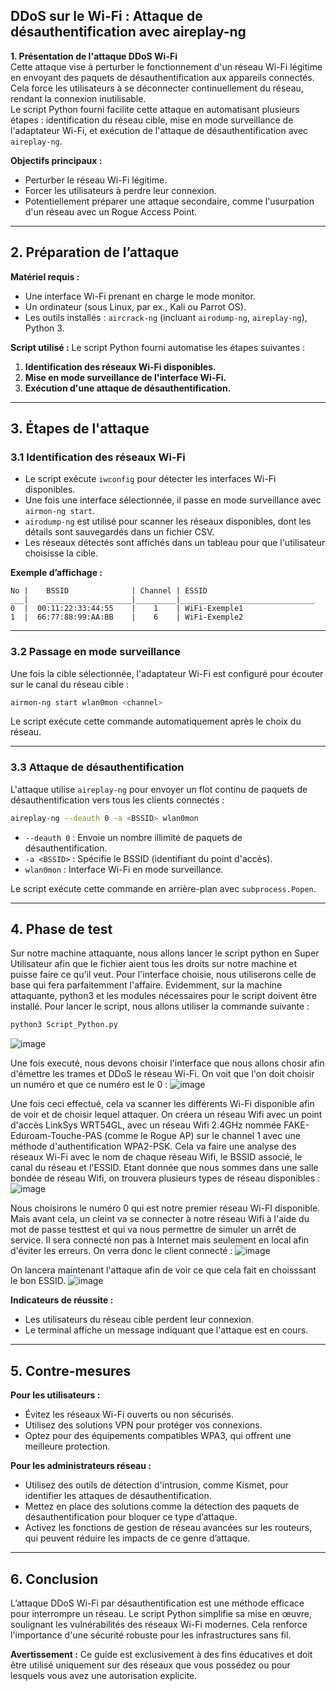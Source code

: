 ## DDoS sur le Wi-Fi : Attaque de désauthentification avec aireplay-ng

**1. Présentation de l'attaque DDoS Wi-Fi**  
Cette attaque vise à perturber le fonctionnement d'un réseau Wi-Fi légitime en envoyant des paquets de désauthentification aux appareils connectés. Cela force les utilisateurs à se déconnecter continuellement du réseau, rendant la connexion inutilisable.  
Le script Python fourni facilite cette attaque en automatisant plusieurs étapes : identification du réseau cible, mise en mode surveillance de l'adaptateur Wi-Fi, et exécution de l'attaque de désauthentification avec `aireplay-ng`.  

**Objectifs principaux :**
- Perturber le réseau Wi-Fi légitime.
- Forcer les utilisateurs à perdre leur connexion.
- Potentiellement préparer une attaque secondaire, comme l'usurpation d'un réseau avec un Rogue Access Point.  

---

## 2. Préparation de l’attaque  

**Matériel requis :**  
- Une interface Wi-Fi prenant en charge le mode monitor.  
- Un ordinateur (sous Linux, par ex., Kali ou Parrot OS).  
- Les outils installés : `aircrack-ng` (incluant `airodump-ng`, `aireplay-ng`), Python 3.  

**Script utilisé :** Le script Python fourni automatise les étapes suivantes :  
1. **Identification des réseaux Wi-Fi disponibles.**  
2. **Mise en mode surveillance de l'interface Wi-Fi.**  
3. **Exécution d'une attaque de désauthentification.**

---

## 3. Étapes de l'attaque

### 3.1 Identification des réseaux Wi-Fi
- Le script exécute `iwconfig` pour détecter les interfaces Wi-Fi disponibles.  
- Une fois une interface sélectionnée, il passe en mode surveillance avec `airmon-ng start`.  
- `airodump-ng` est utilisé pour scanner les réseaux disponibles, dont les détails sont sauvegardés dans un fichier CSV.  
- Les réseaux détectés sont affichés dans un tableau pour que l'utilisateur choisisse la cible.  

**Exemple d’affichage :**
```plaintext
No |    BSSID              | Channel | ESSID                         
___|    ___________________|_________|______________________________
0  |  00:11:22:33:44:55    |    1    | WiFi-Exemple1
1  |  66:77:88:99:AA:BB    |    6    | WiFi-Exemple2
```

---

### 3.2 Passage en mode surveillance
Une fois la cible sélectionnée, l'adaptateur Wi-Fi est configuré pour écouter sur le canal du réseau cible :
```bash
airmon-ng start wlan0mon <channel>
```
Le script exécute cette commande automatiquement après le choix du réseau.

---

### 3.3 Attaque de désauthentification
L'attaque utilise `aireplay-ng` pour envoyer un flot continu de paquets de désauthentification vers tous les clients connectés :
```bash
aireplay-ng --deauth 0 -a <BSSID> wlan0mon
```
- `--deauth 0` : Envoie un nombre illimité de paquets de désauthentification.  
- `-a <BSSID>` : Spécifie le BSSID (identifiant du point d'accès).  
- `wlan0mon` : Interface Wi-Fi en mode surveillance.

Le script exécute cette commande en arrière-plan avec `subprocess.Popen`.

---

## 4. Phase de test
Sur notre machine attaquante, nous allons lancer le script python en Super Utilisateur afin que le fichier aient tous les droits sur notre machine et puisse faire ce qu'il veut. 
Pour l'interface choisie, nous utiliserons celle de base qui fera parfaitemment l'affaire. Evidemment, sur la machine attaquante, python3 et les modules nécessaires pour le script doivent être installé.
Pour lancer le script, nous allons utiliser la commande suivante :
```bash
python3 Script_Python.py
```
![image](https://github.com/user-attachments/assets/79011b4f-119a-489a-94ac-10a67866ff85)

Une fois executé, nous devons choisir l'interface que nous allons chosir afin d'émettre les trames et DDoS le réseau Wi-Fi. 
On voit que l'on doit choisir un numéro et que ce numéro est le 0 :
![image](https://github.com/user-attachments/assets/544c7c60-6635-4dce-b42c-a9b8901c3d19)

Une fois ceci effectué, cela va scanner les différents Wi-Fi disponible afin de voir et de choisir lequel attaquer.
On créera un réseau Wifi avec un point d'accès LinkSys WRT54GL, avec un réseau Wifi 2.4GHz nommée FAKE-Eduroam-Touche-PAS (comme le Rogue AP) sur le channel 1 avec une méthode d'authentification WPA2-PSK.
Cela va faire une analyse des réseaux Wi-Fi avec le nom de chaque réseau Wifi, le BSSID associé, le canal du réseau et l'ESSID. 
Etant donnée que nous sommes dans une salle bondée de réseau Wifi, on trouvera plusieurs types de réseau disponibles : 
![image](https://github.com/user-attachments/assets/fea63c19-dc68-4bc4-bc71-a4507190d25b)

Nous choisirons le numéro 0 qui est notre premier réseau Wi-FI disponible. Mais avant cela, un cleint va se connecter à notre réseau Wifi à l'aide du mot de passe testtest et qui va nous permettre de simuler un arrêt de service. Il sera connecté non pas à Internet mais seulement en local afin d'éviter les erreurs. On verra donc le client connecté :
![image](https://github.com/user-attachments/assets/d2473b43-97fc-4220-ae53-8f4c0856c48e)

On lancera maintenant l'attaque afin de voir ce que cela fait en choisssant le bon ESSID.
![image](https://github.com/user-attachments/assets/1a4da302-df85-461a-82c6-f93acd8f9077)


**Indicateurs de réussite :**  
- Les utilisateurs du réseau cible perdent leur connexion.  
- Le terminal affiche un message indiquant que l'attaque est en cours.  

---

## 5. Contre-mesures

**Pour les utilisateurs :**  
- Évitez les réseaux Wi-Fi ouverts ou non sécurisés.  
- Utilisez des solutions VPN pour protéger vos connexions.  
- Optez pour des équipements compatibles WPA3, qui offrent une meilleure protection.  

**Pour les administrateurs réseau :**  
- Utilisez des outils de détection d'intrusion, comme Kismet, pour identifier les attaques de désauthentification.  
- Mettez en place des solutions comme la détection des paquets de désauthentification pour bloquer ce type d’attaque.  
- Activez les fonctions de gestion de réseau avancées sur les routeurs, qui peuvent réduire les impacts de ce genre d’attaque.

---

## 6. Conclusion  
L’attaque DDoS Wi-Fi par désauthentification est une méthode efficace pour interrompre un réseau. Le script Python simplifie sa mise en œuvre, soulignant les vulnérabilités des réseaux Wi-Fi modernes. Cela renforce l'importance d'une sécurité robuste pour les infrastructures sans fil.  

**Avertissement :** Ce guide est exclusivement à des fins éducatives et doit être utilisé uniquement sur des réseaux que vous possédez ou pour lesquels vous avez une autorisation explicite.
